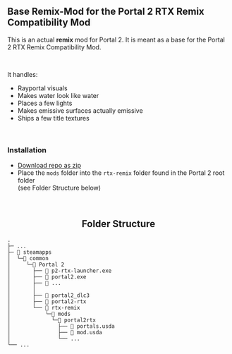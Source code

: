 ## Base Remix-Mod for the Portal 2 RTX Remix Compatibility Mod

This is an actual __remix__ mod for Portal 2. It is meant as a base for the Portal 2 RTX Remix Compatibility Mod.  

<br>

It handles: 
- Rayportal visuals
- Makes water look like water
- Places a few lights
- Makes emissive surfaces actually emissive
- Ships a few title textures

<br>

### Installation

- [Download repo as zip](https://github.com/xoxor4d/p2-rtx-base-mod/archive/refs/heads/master.zip)
- Place the `mods` folder into the `rtx-remix` folder found in the Portal 2 root folder  
(see Folder Structure below)

<br>

<div align="center" markdown="1">

<h2>Folder Structure</h3>
<a name=""></a>
</div>

```
.  
├─ ...
├─ 📁 steamapps
│  └─📁 common
│     └─📁 Portal 2
│       ├── 📜 p2-rtx-launcher.exe
│       ├── 📜 portal2.exe
│       ├── 📜 ...
│       │
│       ├── 📁 portal2_dlc3
│       ├── 📁 portal2-rtx
│       └── 📁 rtx-remix
│           └─📁 mods
│             └─📁 portal2rtx
│               ├── 📜 portals.usda
│               ├── 📜 mod.usda
│               └── ...
└── ...  
```